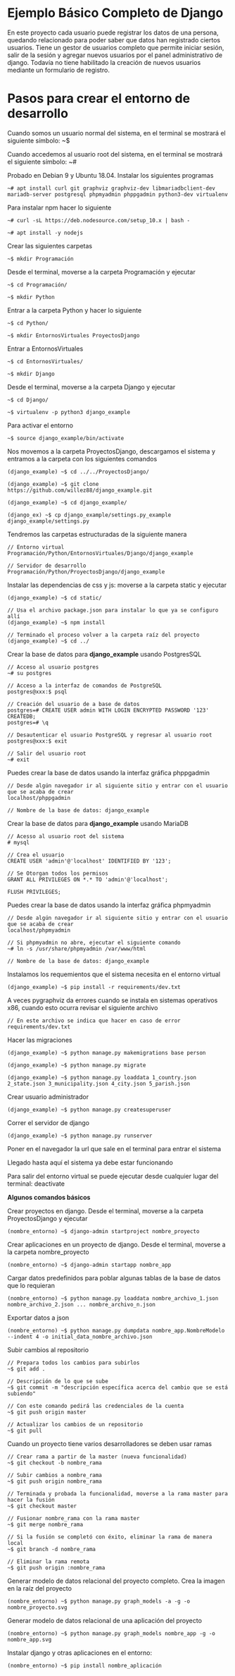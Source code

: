 # Ejemplo Básico Completo de Django

En este proyecto cada usuario puede registrar los datos de una persona, quedando relacionado para poder saber que datos han registrado ciertos usuarios. Tiene un gestor de usuarios completo que permite iniciar sesión, salir de la sesión y agregar nuevos usuarios por el panel administrativo de django. Todavía no tiene habilitado la creación de nuevos usuarios mediante un formulario de registro.

# Pasos para crear el entorno de desarrollo

Cuando somos un usuario normal del sistema, en el terminal se mostrará el siguiente símbolo: ~$

Cuando accedemos al usuario root del sistema, en el terminal se mostrará el siguiente símbolo: ~#

Probado en Debian 9 y Ubuntu 18.04. Instalar los siguientes programas

    ~# apt install curl git graphviz graphviz-dev libmariadbclient-dev mariadb-server postgresql phpmyadmin phppgadmin python3-dev virtualenv

Para instalar npm hacer lo siguiente

    ~# curl -sL https://deb.nodesource.com/setup_10.x | bash -

    ~# apt install -y nodejs

Crear las siguientes carpetas

    ~$ mkdir Programación

Desde el terminal, moverse a la carpeta Programación y ejecutar

    ~$ cd Programación/

    ~$ mkdir Python

Entrar a la carpeta Python y hacer lo siguiente

    ~$ cd Python/

    ~$ mkdir EntornosVirtuales ProyectosDjango

Entrar a EntornosVirtuales

    ~$ cd EntornosVirtuales/

    ~$ mkdir Django

Desde el terminal, moverse a la carpeta Django y ejecutar

    ~$ cd Django/

    ~$ virtualenv -p python3 django_example

Para activar el entorno

    ~$ source django_example/bin/activate

Nos movemos a la carpeta ProyectosDjango, descargamos el sistema y entramos a la carpeta con los siguientes comandos

    (django_example) ~$ cd ../../ProyectosDjango/

    (django_example) ~$ git clone https://github.com/willez88/django_example.git

    (django_example) ~$ cd django_example/

    (django_ex) ~$ cp django_example/settings.py_example django_example/settings.py

Tendremos las carpetas estructuradas de la siguiente manera

    // Entorno virtual
    Programación/Python/EntornosVirtuales/Django/django_example

    // Servidor de desarrollo
    Programación/Python/ProyectosDjango/django_example

Instalar las dependencias de css y js: moverse a la carpeta static y ejecutar

    (django_example) ~$ cd static/

    // Usa el archivo package.json para instalar lo que ya se configuro allí
    (django_example) ~$ npm install

    // Terminado el proceso volver a la carpeta raíz del proyecto
    (django_example) ~$ cd ../

Crear la base de datos para __django_example__ usando PostgresSQL

    // Acceso al usuario postgres
    ~# su postgres

    // Acceso a la interfaz de comandos de PostgreSQL
    postgres@xxx:$ psql

    // Creación del usuario de a base de datos
    postgres=# CREATE USER admin WITH LOGIN ENCRYPTED PASSWORD '123' CREATEDB;
    postgres=# \q

    // Desautenticar el usuario PostgreSQL y regresar al usuario root
    postgres@xxx:$ exit

    // Salir del usuario root
    ~# exit

Puedes crear la base de datos usando la interfaz gráfica phppgadmin

    // Desde algún navegador ir al siguiente sitio y entrar con el usuario que se acaba de crear
    localhost/phppgadmin

    // Nombre de la base de datos: django_example

Crear la base de datos para __django_example__ usando MariaDB

    // Acesso al usuario root del sistema
    # mysql

    // Crea el usuario
    CREATE USER 'admin'@'localhost' IDENTIFIED BY '123';

    // Se Otorgan todos los permisos
    GRANT ALL PRIVILEGES ON *.* TO 'admin'@'localhost';

    FLUSH PRIVILEGES;

Puedes crear la base de datos usando la interfaz gráfica phpmyadmin

    // Desde algún navegador ir al siguiente sitio y entrar con el usuario que se acaba de crear
    localhost/phpmyadmin

    // Si phpmyadmin no abre, ejecutar el siguiente comando
    ~# ln -s /usr/share/phpmyadmin /var/www/html

    // Nombre de la base de datos: django_example

Instalamos los requemientos que el sistema necesita en el entorno virtual

    (django_example) ~$ pip install -r requirements/dev.txt

A veces pygraphviz da errores cuando se instala en sistemas operativos x86, cuando esto ocurra revisar el siguiente archivo

    // En este archivo se indica que hacer en caso de error
    requirements/dev.txt

Hacer las migraciones

    (django_example) ~$ python manage.py makemigrations base person

    (django_example) ~$ python manage.py migrate

    (django_example) ~$ python manage.py loaddata 1_country.json 2_state.json 3_municipality.json 4_city.json 5_parish.json

Crear usuario administrador

    (django_example) ~$ python manage.py createsuperuser

Correr el servidor de django

    (django_example) ~$ python manage.py runserver

Poner en el navegador la url que sale en el terminal para entrar el sistema

Llegado hasta aquí el sistema ya debe estar funcionando

Para salir del entorno virtual se puede ejecutar desde cualquier lugar del terminal: deactivate

__Algunos comandos básicos__

Crear proyectos en django. Desde el terminal, moverse a la carpeta ProyectosDjango y ejecutar

    (nombre_entorno) ~$ django-admin startproject nombre_proyecto

Crear aplicaciones en un proyecto de django. Desde el terminal, moverse a la carpeta nombre_proyecto

    (nombre_entorno) ~$ django-admin startapp nombre_app

Cargar datos predefinidos para poblar algunas tablas de la base de datos que lo requieran

    (nombre_entorno) ~$ python manage.py loaddata nombre_archivo_1.json nombre_archivo_2.json ... nombre_archivo_n.json

Exportar datos a json

    (nombre_entorno) ~$ python manage.py dumpdata nombre_app.NombreModelo --indent 4 -o initial_data_nombre_archivo.json

Subir cambios al repositorio

    // Prepara todos los cambios para subirlos
    ~$ git add .

    // Descripción de lo que se sube
    ~$ git commit -m "descripción específica acerca del cambio que se está subiendo"

    // Con este comando pedirá las credenciales de la cuenta
    ~$ git push origin master

    // Actualizar los cambios de un repositorio
    ~$ git pull

Cuando un proyecto tiene varios desarrolladores se deben usar ramas

    // Crear rama a partir de la master (nueva funcionalidad)
    ~$ git checkout -b nombre_rama

    // Subir cambios a nombre_rama
    ~$ git push origin nombre_rama

    // Terminada y probada la funcionalidad, moverse a la rama master para hacer la fusión
    ~$ git checkout master

    // Fusionar nombre_rama con la rama master
    ~$ git merge nombre_rama

    // Si la fusión se completó con éxito, eliminar la rama de manera local
    ~$ git branch -d nombre_rama

    // Eliminar la rama remota
    ~$ git push origin :nombre_rama

Generar modelo de datos relacional del proyecto completo. Crea la imagen en la raíz del proyecto

    (nombre_entorno) ~$ python manage.py graph_models -a -g -o nombre_proyecto.svg

Generar modelo de datos relacional de una aplicación del proyecto

    (nombre_entorno) ~$ python manage.py graph_models nombre_app -g -o nombre_app.svg

Instalar django y otras aplicaciones en el entorno:

    (nombre_entorno) ~$ pip install nombre_aplicación
